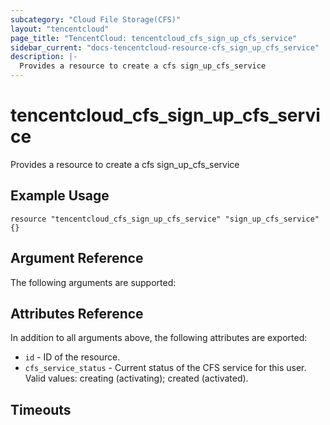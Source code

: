 ```yaml
---
subcategory: "Cloud File Storage(CFS)"
layout: "tencentcloud"
page_title: "TencentCloud: tencentcloud_cfs_sign_up_cfs_service"
sidebar_current: "docs-tencentcloud-resource-cfs_sign_up_cfs_service"
description: |-
  Provides a resource to create a cfs sign_up_cfs_service
---
```


# tencentcloud_cfs_sign_up_cfs_service

Provides a resource to create a cfs sign_up_cfs_service

## Example Usage

```hcl
resource "tencentcloud_cfs_sign_up_cfs_service" "sign_up_cfs_service" {}
```

## Argument Reference

The following arguments are supported:



## Attributes Reference

In addition to all arguments above, the following attributes are exported:

* `id` - ID of the resource.
* `cfs_service_status` - Current status of the CFS service for this user. Valid values: creating (activating); created (activated).


## Timeouts

<no value>


